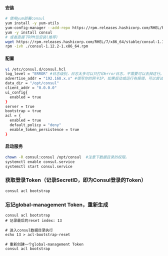 #### 安装

```bash
# 使用yum部署consul
yum install -y yum-utils
yum-config-manager --add-repo https://rpm.releases.hashicorp.com/RHEL/hashicorp.repo
yum -y install consul
# 或者直接下RPM包安装(推荐)
wget https://rpm.releases.hashicorp.com/RHEL/7/x86_64/stable/consul-1.12.2-1.x86_64.rpm
rpm -ivh ./consul-1.12.2-1.x86_64.rpm
``` 

#### 配置

```bash
vi /etc/consul.d/consul.hcl
log_level = "ERROR" #日志级别，日志太多可以只打印error日志，不需要可以去掉这行。
advertise_addr = "192.168.x.x" #填写你的网卡IP，如果启动或运行有报错，可以尝试去掉这行。
data_dir = "/opt/consul"
client_addr = "0.0.0.0"
ui_config{
  enabled = true
}
server = true
bootstrap = true
acl = {
  enabled = true
  default_policy = "deny"
  enable_token_persistence = true
}
```

#### 启动服务

```bash
chown -R consul:consul /opt/consul  #注意下数据目录的权限。
systemctl enable consul.service
systemctl start consul.service
```

### 获取登录Token（记录SecretID，即为Consul登录的Token）
```bash
consul acl bootstrap
```


### 忘记global-management Token，重新生成
```
consul acl bootstrap
# 记录最后的reset index: 13

# 进入consul数据目录执行
echo 13 > acl-bootstrap-reset

# 重新创建一个global-management Token
consul acl bootstrap
```
